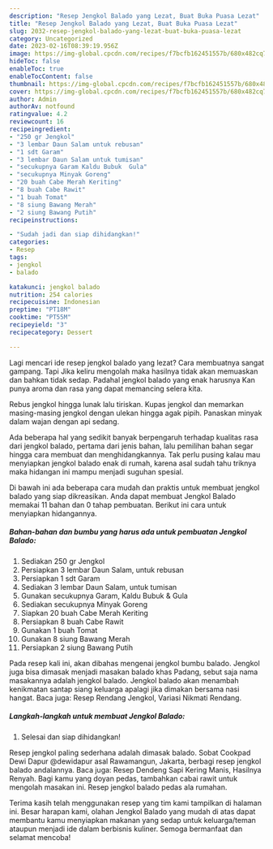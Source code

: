 ```yaml
---
description: "Resep Jengkol Balado yang Lezat, Buat Buka Puasa Lezat"
title: "Resep Jengkol Balado yang Lezat, Buat Buka Puasa Lezat"
slug: 2032-resep-jengkol-balado-yang-lezat-buat-buka-puasa-lezat
category: Uncategorized
date: 2023-02-16T08:39:19.956Z
image: https://img-global.cpcdn.com/recipes/f7bcfb162451557b/680x482cq70/jengkol-balado-foto-resep-utama.jpg
hideToc: false
enableToc: true
enableTocContent: false
thumbnail: https://img-global.cpcdn.com/recipes/f7bcfb162451557b/680x482cq70/jengkol-balado-foto-resep-utama.jpg
cover: https://img-global.cpcdn.com/recipes/f7bcfb162451557b/680x482cq70/jengkol-balado-foto-resep-utama.jpg
author: Admin
authorAv: notfound
ratingvalue: 4.2
reviewcount: 16
recipeingredient:
- "250 gr Jengkol"
- "3 lembar Daun Salam untuk rebusan"
- "1 sdt Garam"
- "3 lembar Daun Salam untuk tumisan"
- "secukupnya Garam Kaldu Bubuk  Gula"
- "secukupnya Minyak Goreng"
- "20 buah Cabe Merah Keriting"
- "8 buah Cabe Rawit"
- "1 buah Tomat"
- "8 siung Bawang Merah"
- "2 siung Bawang Putih"
recipeinstructions:

- "Sudah jadi dan siap dihidangkan!"
categories:
- Resep
tags:
- jengkol
- balado

katakunci: jengkol balado 
nutrition: 254 calories
recipecuisine: Indonesian
preptime: "PT18M"
cooktime: "PT55M"
recipeyield: "3"
recipecategory: Dessert

---
```



Lagi mencari ide resep jengkol balado yang lezat? Cara membuatnya sangat gampang. Tapi Jika keliru mengolah maka hasilnya tidak akan memuaskan dan bahkan tidak sedap. Padahal jengkol balado yang enak harusnya Kan punya aroma dan rasa yang dapat memancing selera kita.


Rebus jengkol hingga lunak lalu tiriskan. Kupas jengkol dan memarkan masing-masing jengkol dengan ulekan hingga agak pipih. Panaskan minyak dalam wajan dengan api sedang.

Ada beberapa hal yang sedikit banyak berpengaruh terhadap kualitas rasa dari jengkol balado, pertama dari jenis bahan, lalu pemilihan bahan segar hingga cara membuat dan menghidangkannya. Tak perlu pusing kalau mau menyiapkan jengkol balado enak di rumah, karena asal sudah tahu triknya maka hidangan ini mampu menjadi suguhan spesial.


Di bawah ini ada beberapa cara mudah dan praktis untuk membuat jengkol balado yang siap dikreasikan. Anda dapat membuat Jengkol Balado memakai 11 bahan dan 0 tahap pembuatan. Berikut ini cara untuk menyiapkan hidangannya.

<!--inarticleads1-->

##### Bahan-bahan dan bumbu yang harus ada untuk pembuatan Jengkol Balado:

1. Sediakan 250 gr Jengkol
1. Persiapkan 3 lembar Daun Salam, untuk rebusan
1. Persiapkan 1 sdt Garam
1. Sediakan 3 lembar Daun Salam, untuk tumisan
1. Gunakan secukupnya Garam, Kaldu Bubuk &amp; Gula
1. Sediakan secukupnya Minyak Goreng
1. Siapkan 20 buah Cabe Merah Keriting
1. Persiapkan 8 buah Cabe Rawit
1. Gunakan 1 buah Tomat
1. Gunakan 8 siung Bawang Merah
1. Persiapkan 2 siung Bawang Putih


Pada resep kali ini, akan dibahas mengenai jengkol bumbu balado. Jengkol juga bisa dimasak menjadi masakan balado khas Padang, sebut saja nama masakannya adalah jengkol balado. Jengkol balado akan menambah kenikmatan santap siang keluarga apalagi jika dimakan bersama nasi hangat. Baca juga: Resep Rendang Jengkol, Variasi Nikmati Rendang. 

<!--inarticleads2-->

##### Langkah-langkah untuk membuat Jengkol Balado:


1. Selesai dan siap dihidangkan!

Resep jengkol paling sederhana adalah dimasak balado. Sobat Cookpad Dewi Dapur @dewidapur asal Rawamangun, Jakarta, berbagi resep jengkol balado andalannya. Baca juga: Resep Dendeng Sapi Kering Manis, Hasilnya Renyah. Bagi kamu yang doyan pedas, tambahkan cabai rawit untuk mengolah masakan ini. Resep jengkol balado pedas ala rumahan. 

Terima kasih telah menggunakan resep yang tim kami tampilkan di halaman ini. Besar harapan kami, olahan Jengkol Balado yang mudah di atas dapat membantu kamu menyiapkan makanan yang sedap untuk keluarga/teman ataupun menjadi ide dalam berbisnis kuliner. Semoga bermanfaat dan selamat mencoba!
